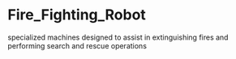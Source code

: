 # Fire_Fighting_Robot
specialized machines designed to assist in extinguishing fires and performing search and rescue operations 
